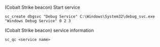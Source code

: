 (Cobalt Strike beacon) Start service
```cobalt
sc_create dbgsvc "Debug Service" C:\Windows\System32\debug_svc.exe "Windows Debug Service" 0 2 3
```
(Cobalt Strike beacon) service information
```cobalt
sc_qc <service name>
```